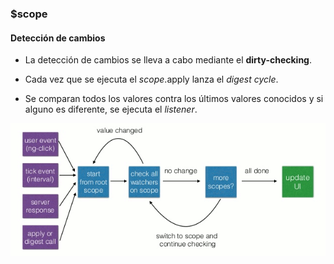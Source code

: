 ### $scope
#### Detección de cambios

- La detección de cambios se lleva a cabo mediante el **dirty-checking**.

- Cada vez que se ejecuta el $scope.$apply lanza el *digest cycle*.

- Se comparan todos los valores contra los últimos valores conocidos y si alguno es diferente, se ejecuta el *listener*.

![](assets/digest.png)
